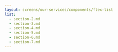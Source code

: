 ```yaml
---
layout: screens/our-services/components/flex-list
list:
  - section-2.md
  - section-3.md
  - section-4.md
  - section-5.md
  - section-6.md
  - section-7.md
---
```

